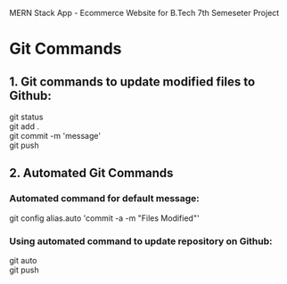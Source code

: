 MERN Stack App - Ecommerce Website for B.Tech 7th Semeseter Project

<h1>Git Commands</h1>

<h2>1. Git commands to update modified files to Github:</h2>
git status<br/>
git add .<br/>
git commit -m 'message'<br/>
git push

<h2>2. Automated Git Commands</h2>

<h3>Automated command for default message:</h3>

git config alias.auto 'commit -a -m "Files Modified"'

<h3>Using automated command to update repository on Github:</h3>

git auto<br/>
git push